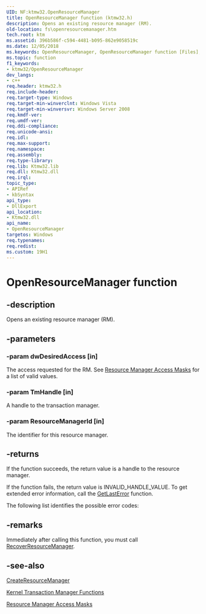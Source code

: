 ```yaml
---
UID: NF:ktmw32.OpenResourceManager
title: OpenResourceManager function (ktmw32.h)
description: Opens an existing resource manager (RM).
old-location: fs\openresourcemanager.htm
tech.root: ktm
ms.assetid: 396b586f-c594-4481-b095-862e9058519c
ms.date: 12/05/2018
ms.keywords: OpenResourceManager, OpenResourceManager function [Files], fs.openresourcemanager, ktmw32/OpenResourceManager
ms.topic: function
f1_keywords:
- ktmw32/OpenResourceManager
dev_langs:
- c++
req.header: ktmw32.h
req.include-header: 
req.target-type: Windows
req.target-min-winverclnt: Windows Vista
req.target-min-winversvr: Windows Server 2008
req.kmdf-ver: 
req.umdf-ver: 
req.ddi-compliance: 
req.unicode-ansi: 
req.idl: 
req.max-support: 
req.namespace: 
req.assembly: 
req.type-library: 
req.lib: Ktmw32.lib
req.dll: Ktmw32.dll
req.irql: 
topic_type:
- APIRef
- kbSyntax
api_type:
- DllExport
api_location:
- Ktmw32.dll
api_name:
- OpenResourceManager
targetos: Windows
req.typenames: 
req.redist: 
ms.custom: 19H1
---
```


# OpenResourceManager function


## -description


Opens an existing resource manager (RM).


## -parameters




### -param dwDesiredAccess [in]

The access requested for the RM. See <a href="https://docs.microsoft.com/windows/desktop/Ktm/resource-manager-access-masks">Resource Manager Access Masks</a> for a list of valid values.


### -param TmHandle [in]

A handle to the transaction manager.


### -param ResourceManagerId [in]

The identifier  for this resource manager.


## -returns



If the function succeeds, the return value is a handle to the resource manager.

If the function fails, the return value is INVALID_HANDLE_VALUE. To get extended error information, call the <a href="https://docs.microsoft.com/windows/desktop/api/errhandlingapi/nf-errhandlingapi-getlasterror">GetLastError</a> function.

The following list identifies the  possible error codes:




## -remarks



Immediately after calling this function, you must call <a href="https://docs.microsoft.com/windows/desktop/api/ktmw32/nf-ktmw32-recoverresourcemanager">RecoverResourceManager</a>.




## -see-also




<a href="https://docs.microsoft.com/windows/desktop/api/ktmw32/nf-ktmw32-createresourcemanager">CreateResourceManager</a>



<a href="https://docs.microsoft.com/windows/desktop/Ktm/kernel-transaction-manager-functions">Kernel Transaction Manager Functions</a>



<a href="https://docs.microsoft.com/windows/desktop/Ktm/resource-manager-access-masks">Resource Manager Access Masks</a>
 

 

